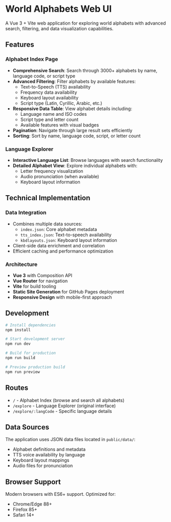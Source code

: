 # World Alphabets Web UI

A Vue 3 + Vite web application for exploring world alphabets with advanced search, filtering, and data visualization capabilities.

## Features

### Alphabet Index Page
- **Comprehensive Search**: Search through 3000+ alphabets by name, language code, or script type
- **Advanced Filtering**: Filter alphabets by available features:
  - Text-to-Speech (TTS) availability
  - Frequency data availability
  - Keyboard layout availability
  - Script type (Latin, Cyrillic, Arabic, etc.)
- **Responsive Data Table**: View alphabet details including:
  - Language name and ISO codes
  - Script type and letter count
  - Available features with visual badges
- **Pagination**: Navigate through large result sets efficiently
- **Sorting**: Sort by name, language code, script, or letter count

### Language Explorer
- **Interactive Language List**: Browse languages with search functionality
- **Detailed Alphabet View**: Explore individual alphabets with:
  - Letter frequency visualization
  - Audio pronunciation (when available)
  - Keyboard layout information

## Technical Implementation

### Data Integration
- Combines multiple data sources:
  - `index.json`: Core alphabet metadata
  - `tts_index.json`: Text-to-speech availability
  - `kbdlayouts.json`: Keyboard layout information
- Client-side data enrichment and correlation
- Efficient caching and performance optimization

### Architecture
- **Vue 3** with Composition API
- **Vue Router** for navigation
- **Vite** for build tooling
- **Static Site Generation** for GitHub Pages deployment
- **Responsive Design** with mobile-first approach

## Development

```bash
# Install dependencies
npm install

# Start development server
npm run dev

# Build for production
npm run build

# Preview production build
npm run preview
```

## Routes

- `/` - Alphabet Index (browse and search all alphabets)
- `/explore` - Language Explorer (original interface)
- `/explore/:langCode` - Specific language details

## Data Sources

The application uses JSON data files located in `public/data/`:
- Alphabet definitions and metadata
- TTS voice availability by language
- Keyboard layout mappings
- Audio files for pronunciation

## Browser Support

Modern browsers with ES6+ support. Optimized for:
- Chrome/Edge 88+
- Firefox 85+
- Safari 14+
